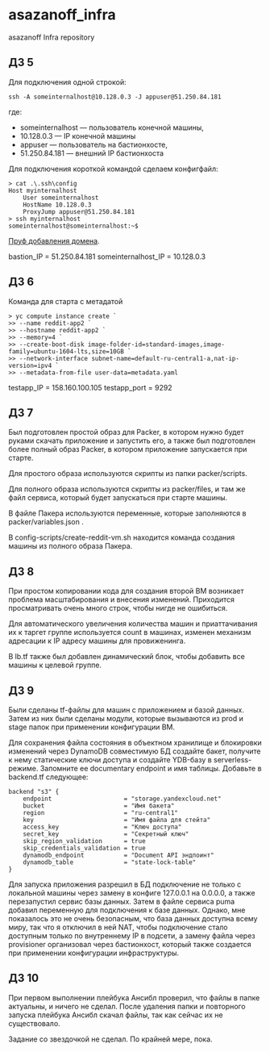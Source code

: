 # asazanoff_infra
asazanoff Infra repository

## ДЗ 5
Для подключения одной строкой:

    ssh -A someinternalhost@10.128.0.3 -J appuser@51.250.84.181

где:
* someinternalhost — пользователь конечной машины,
* 10.128.0.3 — IP конечной машины
* appuser — пользователь на бастионхосте,
* 51.250.84.181 — внешний IP бастионхоста

Для подключения короткой командой сделаем конфигфайл:

    > cat .\.ssh\config
    Host myinternalhost
        User someinternalhost
        HostName 10.128.0.3
        ProxyJump appuser@51.250.84.181
    > ssh myinternalhost
    someinternalhost@someinternalhost:~$

[Пруф добавления домена](https://xn--e1adnf2fb.xn--p1ai/labt-letsen-proof.PNG).

bastion_IP = 51.250.84.181
someinternalhost_IP = 10.128.0.3


## ДЗ 6

Команда для старта с метадатой

    > yc compute instance create `
    >> --name reddit-app2 `
    >> --hostname reddit-app2 `
    >> --memory=4 `
    >> --create-boot-disk image-folder-id=standard-images,image-family=ubuntu-1604-lts,size=10GB `
    >> --network-interface subnet-name=default-ru-central1-a,nat-ip-version=ipv4 `
    >> --metadata-from-file user-data=metadata.yaml


testapp_IP = 158.160.100.105
testapp_port = 9292

## ДЗ 7
Был подготовлен простой образ для Packer, в котором нужно будет руками скачать приложение и запустить его, а также был подготовлен более полный образ Packer, в котором приложение запускается при старте.

Для простого образа используются скрипты из папки packer/scripts.

Для полного образа используются скрипты из packer/files, и там же файл сервиса, который будет запускаться при старте машины.

В файле Пакера используются переменные, которые заполняются в packer/variables.json .

В config-scripts/create-reddit-vm.sh находится команда создания машины из полного образа Пакера.

## ДЗ 8
При простом копировании кода для создания второй ВМ возникает проблема масштабирования и внесения изменений. Приходится просматривать очень много строк, чтобы нигде не ошибиться.

Для автоматического увеличения количества машин и приаттачивания их к таргет группе используется count в машинах, изменен механизм адресации к IP адресу машины для провиженинга.

В lb.tf также был добавлен динамический блок, чтобы добавить все машины к целевой группе.

## ДЗ 9
Были сделаны tf-файлы для машин с приложением и базой данных. Затем из них были сделаны модули, которые вызываются из prod и stage папок при применении конфигурации ВМ.

Для сохранения файла состояния в объектном хранилище и блокировки изменений через DynamoDB совместимую БД создайте бакет, получите к нему статические ключи доступа и создайте YDB-базу в serverless-режиме. Запомните ее documentary endpoint и имя таблицы. Добавьте в backend.tf следующее:

    backend "s3" {
        endpoint                    = "storage.yandexcloud.net"
        bucket                      = "Имя бакета"
        region                      = "ru-central1"
        key                         = "Имя файла для стейта"
        access_key                  = "Ключ доступа"
        secret_key                  = "Секретный ключ"
        skip_region_validation      = true
        skip_credentials_validation = true
        dynamodb_endpoint           = "Document API эндпоинт"
        dynamodb_table              = "state-lock-table"
    }

Для запуска приложения разрешил в БД подключение не только с локальной машины через замену в конфиге 127.0.0.1 на 0.0.0.0, а также перезапустил сервис базы данных. Затем в файле сервиса puma добавил переменную для подключения к базе данных. Однако, мне показалось это не очень безопасным, что база данных доступна всему миру, так что я отключил в ней  NAT, чтобы подключение стало доступным только по внутреннему IP в подсети, а замену файла через provisioner организовал через бастионхост, который также создается при применении конфигурации инфраструктуры.

## ДЗ 10
При первом выполнении плейбука Ансибл проверил, что файлы в папке актуальны, и ничего не сделал. После удаления папки и повторного запуска плейбука Ансибл скачал файлы, так как сейчас их не существовало.

Задание со звездочкой не сделал. По крайней мере, пока.
